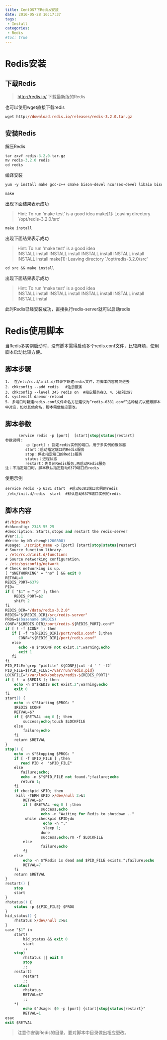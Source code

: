 ```yaml
---
title: CentOS7下Redis安装
date: 2016-05-28 16:17:37
tags: 
 - Install
categories: 
 - Redis
#toc: true
---
```

# Redis安装
<!--more-->
## 下载Redis
> http://redis.io/ 下载最新版的Redis

也可以使用wget直接下载redis
``` ps
wget http://download.redis.io/releases/redis-3.2.0.tar.gz
```
## 安装Redis
解压Redis
```ps
tar zxvf redis-3.2.0.tar.gz
mv redis-3.2.0 redis
cd redis
```

编译安装
```ps
yum -y install make gcc-c++ cmake bison-devel ncurses-devel libaio bison libaio libaio-devel perl-Data-Dumper net-tools

make
```
出现下面结果表示成功
>Hint: To run ‘make test’ is a good idea 
make[1]: Leaving directory `/opt/redis-3.2.0/src’

```ps
make install 
```
出现下面结果表示成功
>Hint: To run 'make test' is a good idea  
    INSTALL install
    INSTALL install
    INSTALL install
    INSTALL install
    INSTALL install
make[1]: Leaving directory `/opt/redis-3.2.0/src'

```ps
cd src && make install
```
出现下面结果表示成功
>Hint: To run 'make test' is a good idea  
    INSTALL install
    INSTALL install
    INSTALL install
    INSTALL install
    INSTALL instal
    
 此时Redis已经安装成功，直接执行redis-server就可以启动redis
# Redis使用脚本
当Redis多实例启动时，没有脚本需得启动多个redis.conf文件，比较麻烦，使用脚本启动比较方便。
## 脚本步骤

	1.  在/etc/rc.d/init.d/目录下新建redis文件，将脚本内容拷贝进去
	2. chkconfig --add redis   #注册服务
	3. chkconfig --level 345 redis on  #指定服务在3、4、5级别运行
	4. systemctl daemon-reload
	5. 多端口时新建redis.conf文件命名方法建议为“redis-6381.conf”这种格式以便跟脚本中对应，如以其他命名，脚本需做相应更改。
    
## 脚本参数
```ps
      service redis -p [port]  [start|stop|status|restart]
参数说明：
         -p [port] : 指定redis实例的端口，用于多实例的服务器
         start：启动指定端口的Redis服务
         stop：停止指定端口的Redis服务
         status：进程状态
         restart：先关闭Redis服务,再启动Redis服务
注：不指定端口时，脚本默认指定启动6379端口的redis
```
使用示例

    service redis -p 6381 start  #启动6381端口实例的redis
     /etc/init.d/redis  start  #默认启动6379端口实例的redis

## 脚本内容
```ps
#!/bin/bash
#chkconfig: 2345 55 25
#description: Starts,stops and restart the redis-server
#Ver:1.1  
#Write by ND chengh(200808)
#usage: ./script_name -p [port] {start|stop|status|restart}
# Source function library.
. /etc/rc.d/init.d/functions
# Source networking configuration.
. /etc/sysconfig/network
# Check networking is up.
[ "$NETWORKING" = "no" ] && exit 0
RETVAL=0
REDIS_PORT=6379
PID=
if [ "$1" = "-p" ]; then
    REDIS_PORT=$2
    shift 2
fi
REDIS_DIR="/data/redis-3.2.0"
REDIS="${REDIS_DIR}/src/redis-server"
PROG=$(basename $REDIS)
CONF="${REDIS_DIR}/port/redis-${REDIS_PORT}.conf"
if [ ! -f $CONF ]; then
   if [ -f "${REDIS_DIR}/port/redis.conf" ];then
      CONF="${REDIS_DIR}/port/redis.conf"
   else
      echo -n $"$CONF not exist.1";warning;echo
      exit 1
   fi
fi
PID_FILE=`grep "pidfile" ${CONF}|cut -d ' ' -f2`
PID_FILE=${PID_FILE:=/var/run/redis.pid}
LOCKFILE="/var/lock/subsys/redis-${REDIS_PORT}"
if [ ! -x $REDIS ]; then
    echo -n $"$REDIS not exist.2";warning;echo
    exit 0
fi
start() {
    echo -n $"Starting $PROG: "
    $REDIS $CONF
    RETVAL=$?
    if [ $RETVAL -eq 0 ]; then
        success;echo;touch $LOCKFILE
    else
        failure;echo
    fi
    return $RETVAL
}
stop() {
    echo -n $"Stopping $PROG: "
    if [ -f $PID_FILE ] ;then
       read PID <  "$PID_FILE" 
    else 
       failure;echo;
       echo -n $"$PID_FILE not found.";failure;echo
       return 1;
    fi
    if checkpid $PID; then
     kill -TERM $PID >/dev/null 2>&1
        RETVAL=$?
        if [ $RETVAL -eq 0 ] ;then
                success;echo 
                echo -n "Waiting for Redis to shutdown .."
         while checkpid $PID;do
                 echo -n "."
                 sleep 1;
                done
                success;echo;rm -f $LOCKFILE
        else 
                failure;echo
        fi
    else
        echo -n $"Redis is dead and $PID_FILE exists.";failure;echo
        RETVAL=7
    fi    
    return $RETVAL
}
restart() {
    stop
    start
}
rhstatus() {
    status -p ${PID_FILE} $PROG
}
hid_status() {
    rhstatus >/dev/null 2>&1
}
case "$1" in
    start)
        hid_status && exit 0
        start
        ;;
    stop)
        rhstatus || exit 0
        stop
        ;;
    restart)
        restart
        ;;
    status)
        rhstatus
        RETVAL=$?
        ;;
    *)
        echo $"Usage: $0 -p [port] {start|stop|status|restart}"
        RETVAL=1
esac
exit $RETVAL
```
> 注意你安装Redis的目录，要对脚本中目录做出相应更改。
